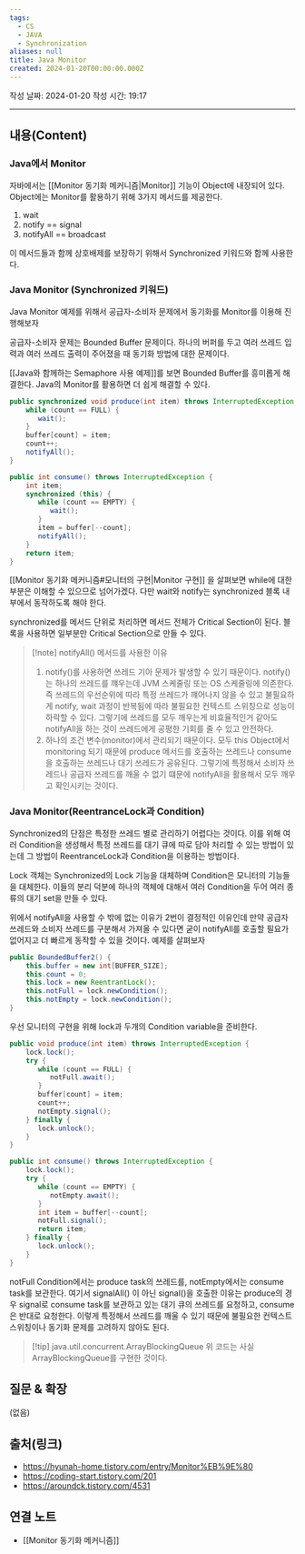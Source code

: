 ```yaml
---
tags:
  - CS
  - JAVA
  - Synchronization
aliases: null
title: Java Monitor
created: 2024-01-20T00:00:00.000Z
---
```

작성 날짜: 2024-01-20
작성 시간: 19:17


----
## 내용(Content)
### Java에서 Monitor
자바에서는 [[Monitor 동기화 메커니즘|Monitor]] 기능이 Object에 내장되어 있다. Object에는 Monitor를 활용하기 위해 3가지 메서드를 제공한다.

1. wait
2. notify == signal
3. notifyAll == broadcast

이 메서드들과 함께 상호배제를 보장하기 위해서 Synchronized 키워드와 함께 사용한다.

### Java Monitor (Synchronized 키워드)
Java Monitor 예제를 위해서 공급자-소비자 문제에서 동기화를 Monitor를 이용해 진행해보자

공급자-소비자 문제는 Bounded Buffer 문제이다. 하나의 버퍼를 두고 여러 쓰레드 입력과 여러 쓰레드 출력이 주어졌을 때 동기화 방법에 대한 문제이다.

[[Java와 함께하는 Semaphore 사용 예제]]를 보면 Bounded Buffer를 흥미롭게 해결한다. Java의 Monitor를 활용하면 더 쉽게 해결할 수 있다.


```java
public synchronized void produce(int item) throws InterruptedException {  
    while (count == FULL) {  
       wait();  
    }  
    buffer[count] = item;  
    count++;  
    notifyAll();  
}
```

```java
public int consume() throws InterruptedException {  
    int item;  
    synchronized (this) {  
       while (count == EMPTY) {  
          wait();  
       }  
       item = buffer[--count];  
       notifyAll();  
    }  
    return item;  
}
```

[[Monitor 동기화 메커니즘#모니터의 구현|Monitor 구현]] 을 살펴보면 while에 대한 부분은 이해할 수 있으므로 넘어가겠다. 다만 wait와 notify는 synchronized 블록 내부에서 동작하도록 해야 한다.

synchronized를 메서드 단위로 처리하면 메서드 전체가 Critical Section이 된다. 블록을 사용하면 일부분만 Critical Section으로 만들 수 있다.


>[!note] notifyAll() 메서드를 사용한 이유
> 1. notify()를 사용하면 쓰레드 기아 문제가 발생할 수 있기 때문이다. notify()는 하나의 쓰레드를 꺠우는데 JVM 스케줄링 또는 OS 스케줄링에 의존한다. 즉 쓰레드의 우선순위에 따라 특정 쓰레드가 꺠어나지 않을 수 있고 불필요하게 notify, wait 과정이 반복됨에 따라 불필요한 컨텍스트 스위칭으로 성능이 하락할 수 있다. 그렇기에 쓰레드를 모두 깨우는게 비효율적인거 같아도 notifyAll을 하는 것이 쓰레드에게 공평한 기회를 줄 수 있고 안전하다.
> 2. 하나의 조건 변수(monitor)에서 관리되기 때문이다. 모두 this Object에서 monitoring 되기 때문에 produce 메서드를 호출하는 쓰레드나 consume을 호출하는 쓰레드나 대기 쓰레드가 공유된다. 그렇기에 특정해서 소비자 쓰레드나 공급자 쓰레드를 깨울 수 없기 떄문에 notifyAll을 활용해서 모두 깨우고 확인시키는 것이다.

### Java Monitor(ReentranceLock과 Condition)
Synchronized의 단점은 특정한 쓰레드 별로 관리하기 어렵다는 것이다. 이를 위해 여러 Condition을 생성해서 특정 쓰레드를 대기 큐에 따로 담아 처리할 수 있는 방법이 있는데 그 방법이 ReentranceLock과 Condition을 이용하는 방법이다.

Lock 객체는 Synchronized의 Lock 기능을 대체하며 Condition은 모니터의 기능들을 대체한다. 이들의 분리 덕분에 하나의 객체에 대해서 여러 Condition을 두어  여러 종류의 대기 set을 만들 수 있다.

위에서 notifyAll을 사용할 수 밖에 없는 이유가 2번이 결정적인 이유인데 만약 공급자 쓰레드와 소비자 쓰레드를 구분해서 가져올 수 있다면 굳이 notifyAll를 호출할 필요가 없어지고 더 빠르게 동작할 수 있을 것이다. 예제를 살펴보자

```java
public BoundedBuffer2() {  
    this.buffer = new int[BUFFER_SIZE];  
    this.count = 0;  
    this.lock = new ReentrantLock();  
    this.notFull = lock.newCondition();  
    this.notEmpty = lock.newCondition();  
}
```

우선 모니터의 구현을 위해 lock과 두개의 Condition variable을 준비한다.
```java
public void produce(int item) throws InterruptedException {  
    lock.lock();  
    try {  
       while (count == FULL) {  
          notFull.await();  
       }  
       buffer[count] = item;  
       count++;  
       notEmpty.signal();  
    } finally {  
       lock.unlock();  
    }  
}
```


```java
public int consume() throws InterruptedException {  
    lock.lock();  
    try {  
       while (count == EMPTY) {  
          notEmpty.await();  
       }  
       int item = buffer[--count];  
       notFull.signal();  
       return item;  
    } finally {  
       lock.unlock();  
    }  
}
```

 notFull Condition에서는 produce task의 쓰레드를, notEmpty에서는 consume task를 보관한다. 여기서 signalAll() 이 아닌 signal()을 호출한 이유는 produce의 경우 signal로 consume task를 보관하고 있는 대기 큐의 쓰레드를 요청하고, consume은 반대로 요청한다. 이렇게 특정해서 쓰레드를 깨울 수 있기 때문에 불필요한 컨텍스트 스위칭이나 동기화 문제를 고려하지 않아도 된다.

>[!tip] java.util.concurrent.ArrayBlockingQueue 
>위 코드는 사실 ArrayBlockingQueue를 구현한 것이다. 

## 질문 & 확장

(없음)

## 출처(링크)
- https://hyunah-home.tistory.com/entry/Monitor%EB%9E%80
- https://coding-start.tistory.com/201
- https://aroundck.tistory.com/4531
## 연결 노트
- [[Monitor 동기화 메커니즘]]









